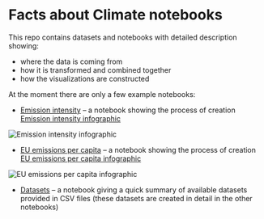 # Facts about Climate notebooks

This repo contains datasets and notebooks with detailed description showing:
- where the data is coming from
- how it is transformed and combined together
- how the visualizations are constructed

At the moment there are only a few example notebooks:
- [Emission intensity](notebooks/emission-intensity.ipynb) – a notebook showing the process of creation [Emission intensity infographic](https://faktaoklimatu.cz/infografiky/emisni-intenzity)

![Emission intensity infographic](https://faktaoklimatu.cz/assets/infographics/emisni-intenzity_600.png)

- [EU emissions per capita](notebooks/eu-emissions-per-capita.ipynb) – a notebook showing the process of creation [EU emissions per capita infographic](https://faktaoklimatu.cz/infografiky/emise-eu-na-osobu)

![EU emissions per capita infographic](https://faktaoklimatu.cz/assets/infographics/emise-eu-na-osobu_600.png)

- [Datasets](notebooks/datasets.ipynb) – a notebook giving a quick summary of available datasets provided in CSV files (these datasets are created in detail in the other notebooks)